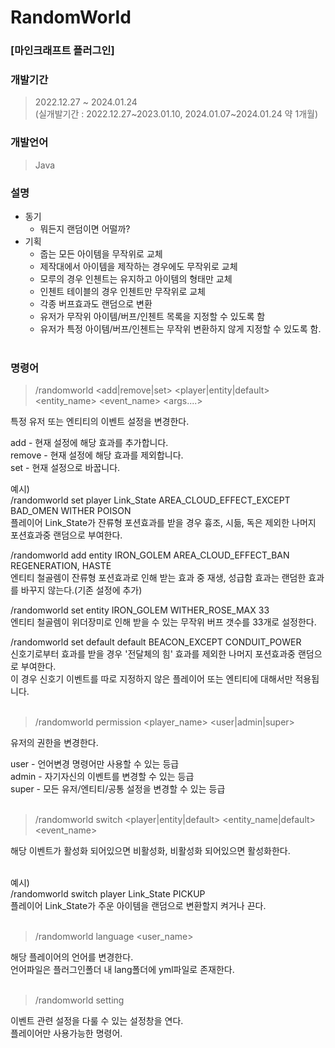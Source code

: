 # RandomWorld
### [마인크래프트 플러그인]
 
### 개발기간
 > 2022.12.27 ~ 2024.01.24 <br>
 (실개발기간 : 2022.12.27~2023.01.10, 2024.01.07~2024.01.24 약 1개월)
 
 ### 개발언어
 > Java
 
 ### 설명
 + 동기
   + 뭐든지 랜덤이면 어떨까? <br>
 + 기획
   + 줍는 모든 아이템을 무작위로 교체
   + 제작대에서 아이템을 제작하는 경우에도 무작위로 교체
   + 모루의 경우 인첸트는 유지하고 아이템의 형태만 교체
   + 인첸트 테이블의 경우 인첸트만 무작위로 교체
   + 각종 버프효과도 랜덤으로 변환
   + 유저가 무작위 아이템/버프/인첸트 목록을 지정할 수 있도록 함
   + 유저가 특정 아이템/버프/인첸트는 무작위 변환하지 않게 지정할 수 있도록 함. <br> <br>


  
 ### 명령어 <br>
 > /randomworld <add|remove|set> <player|entity|default> <entity_name> <event_name> <args....> <br>
 
특정 유저 또는 엔티티의 이벤트 설정을 변경한다. <br>

add - 현재 설정에 해당 효과를 추가합니다. <br>
remove - 현재 설정에 해당 효과를 제외합니다. <br>
set - 현재 설정으로 바꿉니다. <br>

예시) <br>
/randomworld set player Link_State AREA_CLOUD_EFFECT_EXCEPT BAD_OMEN WITHER POISON <br>
플레이어 Link_State가 잔류형 포션효과를 받을 경우 흉조, 시듦, 독은 제외한 나머지 포션효과중 랜덤으로 부여한다. <br>

/randomworld add entity IRON_GOLEM AREA_CLOUD_EFFECT_BAN REGENERATION, HASTE <br>
엔티티 철골렘이 잔류형 포션효과로 인해 받는 효과 중 재생, 성급함 효과는 랜덤한 효과를 바꾸지 않는다.(기존 설정에 추가) <br>

/randomworld set entity IRON_GOLEM WITHER_ROSE_MAX 33 <br>
엔티티 철골렘이 위더장미로 인해 받을 수 있는 무작위 버프 갯수를 33개로 설정한다. <br>

/randomworld set default default BEACON_EXCEPT CONDUIT_POWER <br>
신호기로부터 효과를 받을 경우 '전달체의 힘' 효과를 제외한 나머지 포션효과중 랜덤으로 부여한다. <br>
이 경우 신호기 이벤트를 따로 지정하지 않은 플레이어 또는 엔티티에 대해서만 적용됩니다. <br> <br>

 > /randomworld permission <player_name> <user|admin|super> <br>
 
 유저의 권한을 변경한다. <br>

 user - 언어변경 명령어만 사용할 수 있는 등급 <br>
 admin - 자기자신의 이벤트를 변경할 수 있는 등급 <br>
 super - 모든 유저/엔티티/공통 설정을 변경할 수 있는 등급 <br> <br>

 > /randomworld switch <player|entity|default> <entity_name|default> <event_name> <br>
 
 해당 이벤트가 활성화 되어있으면 비활성화, 비활성화 되어있으면 활성화한다. <br> <br>
 
 예시) <br>
 /randomworld switch player Link_State PICKUP <br>
 플레이어 Link_State가 주운 아이템을 랜덤으로 변환할지 켜거나 끈다. <br> <br>

 > /randomworld language <user_name> <language> <br>
 
 해당 플레이어의 언어를 변경한다. <br>
 언어파일은 플러그인폴더 내 lang폴더에 yml파일로 존재한다. <br> <br>
 
 > /randomworld setting <br>
 
이벤트 관련 설정을 다룰 수 있는 설정창을 연다. <br>
플레이어만 사용가능한 명령어. <br> <br>

  <br> <br> <br>

 
